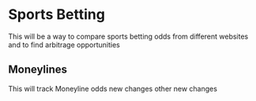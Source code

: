 # Sports Betting

This will be a way to compare sports betting odds from different websites and to find arbitrage opportunities

## Moneylines

This will track Moneyline odds
new changes
other new changes